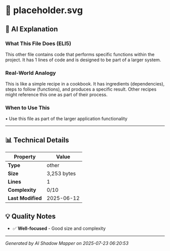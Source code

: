 # 📄 placeholder.svg

## 🤖 AI Explanation

### What This File Does (ELI5)
This other file contains code that performs specific functions within the project. It has 1 lines of code and is designed to be part of a larger system.

### Real-World Analogy
This is like a simple recipe in a cookbook. It has ingredients (dependencies), steps to follow (functions), and produces a specific result. Other recipes might reference this one as part of their process.

### When to Use This
• Use this file as part of the larger application functionality

---

## 📊 Technical Details

| Property | Value |
|----------|-------|
| **Type** | other |
| **Size** | 3,253 bytes |
| **Lines** | 1 |
| **Complexity** | 0/10 |
| **Last Modified** | 2025-06-12 |

## 💡 Quality Notes

- ✅ **Well-focused** - Good size and complexity

---
*Generated by AI Shadow Mapper on 2025-07-23 06:20:53*